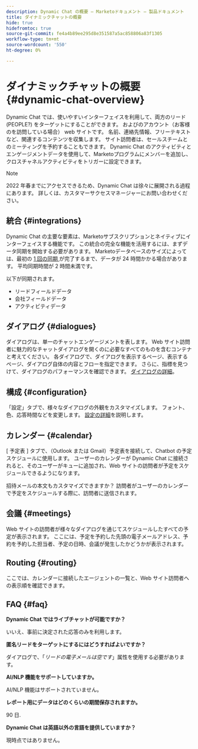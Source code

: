 ```yaml
---
description: Dynamic Chat の概要 — Marketoドキュメント — 製品ドキュメント
title: ダイナミックチャットの概要
hide: true
hidefromtoc: true
source-git-commit: fe4a4b89ee295d8e351587a5ac858806a83f1305
workflow-type: tm+mt
source-wordcount: '550'
ht-degree: 0%

---
```


# ダイナミックチャットの概要 {#dynamic-chat-overview}

Dynamic Chat では、使いやすいインターフェイスを利用して、両方のリード (PEOPLE?) をターゲットにすることができます。 およびのアカウント（お客様のを訪問している場合） web サイトです。 名前、連絡先情報、フリーテキストなど、関連するコンテンツを収集します。 サイト訪問者は、セールスチームとのミーティングを予約することもできます。 Dynamic Chat のアクティビティとエンゲージメントデータを使用して、Marketoプログラムにメンバーを追加し、クロスチャネルアクティビティをトリガーに設定できます。

>[!NOTE]
>
>2022 年春までにアクセスできるため、Dynamic Chat は徐々に展開される過程にあります。 詳しくは、カスタマーサクセスマネージャーにお問い合わせください。

## 統合 {#integrations}

Dynamic Chat の主要な要素は、Marketoサブスクリプションとネイティブにインターフェイスする機能です。 この統合の完全な機能を活用するには、まずデータ同期を開始する必要があります。 Marketoデータベースのサイズによっては、最初の [1 回の同期 ](/help/marketo/product-docs/demand-generation/dynamic-chat/access-dynamic-chat.md) が完了するまで、データが 24 時間かかる場合があります。 平均同期時間が 2 時間未満です。

以下が同期されます。

* リードフィールドデータ
* 会社フィールドデータ
* アクティビティデータ

## ダイアログ {#dialogues}

ダイアログは、単一のチャットエンゲージメントを表します。 Web サイト訪問者に魅力的なチャットダイアログを開くのに必要なすべてのものを含むコンテナと考えてください。 各ダイアログで、ダイアログを表示するページ、表示するページ、ダイアログ自体の内容とフローを指定できます。 さらに、指標を見つけて、ダイアログのパフォーマンスを確認できます。 [ダイアログの詳細](/help/marketo/product-docs/demand-generation/dynamic-chat/dialogues.md)。

## 構成 {#configuration}

「設定」タブで、様々なダイアログの外観をカスタマイズします。 フォント、色、応答時間などを変更します。 [設定の詳細](/help/marketo/product-docs/demand-generation/dynamic-chat/configuration.md)を説明します。

## カレンダー {#calendar}

[ 予定表 ] タブで、（Outlook または Gmail）予定表を接続して、Chatbot の予定スケジュールに使用します。 ユーザーのカレンダーが Dynamic Chat に接続されると、そのユーザーがキューに追加され、Web サイトの訪問者が予定をスケジュールできるようになります。

招待メールの本文もカスタマイズできますか？ 訪問者がユーザーのカレンダーで予定をスケジュールする際に、訪問者に送信されます。

## 会議 {#meetings}

Web サイトの訪問者が様々なダイアログを通じてスケジュールしたすべての予定が表示されます。 ここには、予定を予約した先頭の電子メールアドレス、予約を予約した担当者、予定の日時、会議が発生したかどうかが表示されます。

## Routing {#routing}

ここでは、カレンダーに接続したエージェントの一覧と、Web サイト訪問者への表示順を確認できます。

## FAQ {#faq}

**Dynamic Chat ではライブチャットが可能ですか？**

いいえ、事前に決定された応答のみを利用します。

**匿名リードをターゲットにするにはどうすればよいですか？**

ダイアログで、「_リードの電子メールは空です_」属性を使用する必要があります。

**AI/NLP 機能をサポートしていますか。**

AI/NLP 機能はサポートされていません。

**レポート用にデータはどのくらいの期間保存されますか。**

90 日.

**Dynamic Chat は英語以外の言語を提供していますか？**

現時点ではありません。
